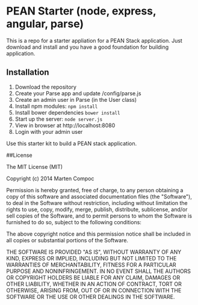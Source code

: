 # PEAN Starter (node, express, angular, parse)

This is a repo for a starter appliation for a PEAN Stack application. Just download and install and you have a good foundation for building application. 

## Installation
1. Download the repository
2. Create your Parse app and update /config/parse.js
3. Create an admin user in Parse (in the User class)
4. Install npm modules: `npm install`
5. Install bower dependencies `bower install`
6. Start up the server: `node server.js`
7. View in browser at http://localhost:8080
8. Login with your admin user


Use this starter kit to build a PEAN stack application.


##License

The MIT License (MIT)

Copyright (c) 2014 Marten Compoc

Permission is hereby granted, free of charge, to any person obtaining a copy of this software and associated documentation files (the "Software"), to deal in the Software without restriction, including without limitation the rights to use, copy, modify, merge, publish, distribute, sublicense, and/or sell copies of the Software, and to permit persons to whom the Software is furnished to do so, subject to the following conditions:

The above copyright notice and this permission notice shall be included in all copies or substantial portions of the Software.

THE SOFTWARE IS PROVIDED "AS IS", WITHOUT WARRANTY OF ANY KIND, EXPRESS OR IMPLIED, INCLUDING BUT NOT LIMITED TO THE WARRANTIES OF MERCHANTABILITY, FITNESS FOR A PARTICULAR PURPOSE AND NONINFRINGEMENT. IN NO EVENT SHALL THE AUTHORS OR COPYRIGHT HOLDERS BE LIABLE FOR ANY CLAIM, DAMAGES OR OTHER LIABILITY, WHETHER IN AN ACTION OF CONTRACT, TORT OR OTHERWISE, ARISING FROM, OUT OF OR IN CONNECTION WITH THE SOFTWARE OR THE USE OR OTHER DEALINGS IN THE SOFTWARE.
